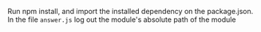 Run npm install, and import the installed dependency on the package.json. In the file `answer.js` log out the module's absolute path of the module